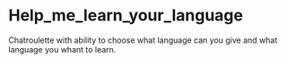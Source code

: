# Help_me_learn_your_language
Chatroulette with ability to choose what language can you give and what language you whant to learn.
